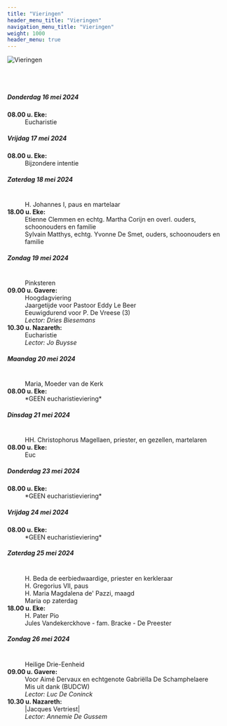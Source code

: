 ```yaml
---
title: "Vieringen"
header_menu_title: "Vieringen"
navigation_menu_title: "Vieringen"
weight: 1000
header_menu: true
---
```


![Vieringen](images/liturgische-vieringen.jpg)

<br>
<br>

##### Donderdag 16 mei 2024  
<dl><dt><b>08.00 u. Eke:</b></dt><dd>Eucharistie</dd>
</dl>

##### Vrijdag 17 mei 2024  
<dl><dt><b>08.00 u. Eke:</b></dt><dd>Bijzondere intentie</dd>
</dl>

##### Zaterdag 18 mei 2024  
<dl><dt>&nbsp;</dt><dd>H. Johannes I, paus en martelaar<br></dd><dt><b>18.00 u. Eke:</b></dt><dd>Etienne Clemmen en echtg. Martha Corijn en overl. ouders, schoonouders en familie<br>Sylvain Matthys, echtg. Yvonne De Smet, ouders, schoonouders en familie</dd>
</dl>

##### Zondag 19 mei 2024  
<dl><dt>&nbsp;</dt><dd>Pinksteren<br></dd><dt><b>09.00 u. Gavere:</b></dt><dd>Hoogdagviering<br>Jaargetijde voor Pastoor Eddy Le Beer<br>Eeuwigdurend voor P. De Vreese (3)<br><i>Lector: Dries Biesemans</i></dd>
<dt><b>10.30 u. Nazareth:</b></dt><dd>Eucharistie<br><i>Lector: Jo Buysse</i></dd>
</dl>

##### Maandag 20 mei 2024  
<dl><dt>&nbsp;</dt><dd>Maria, Moeder van de Kerk<br></dd><dt><b>08.00 u. Eke:</b></dt><dd>*GEEN eucharistieviering*</dd>
</dl>

##### Dinsdag 21 mei 2024  
<dl><dt>&nbsp;</dt><dd>HH. Christophorus Magellaen, priester, en gezellen, martelaren<br></dd><dt><b>08.00 u. Eke:</b></dt><dd>Euc</dd>
</dl>

##### Donderdag 23 mei 2024  
<dl><dt><b>08.00 u. Eke:</b></dt><dd>*GEEN eucharistieviering*</dd>
</dl>

##### Vrijdag 24 mei 2024  
<dl><dt><b>08.00 u. Eke:</b></dt><dd>*GEEN eucharistieviering*</dd>
</dl>

##### Zaterdag 25 mei 2024  
<dl><dt>&nbsp;</dt><dd>H. Beda de eerbiedwaardige, priester en kerkleraar<br>H. Gregorius VII, paus<br>H. Maria Magdalena de' Pazzi, maagd<br>Maria op zaterdag<br></dd><dt><b>18.00 u. Eke:</b></dt><dd>H. Pater Pio<br>Jules Vandekerckhove - fam. Bracke - De Preester</dd>
</dl>

##### Zondag 26 mei 2024  
<dl><dt>&nbsp;</dt><dd>Heilige Drie-Eenheid<br></dd><dt><b>09.00 u. Gavere:</b></dt><dd>Voor Aimé Dervaux en echtgenote Gabriëlla De Schamphelaere<br>Mis uit dank (BUDCW)<br><i>Lector: Luc De Coninck</i></dd>
<dt><b>10.30 u. Nazareth:</b></dt><dd>|Jacques Vertriest|<br><i>Lector: Annemie De Gussem</i></dd>
</dl>
<br>
<br>
<br>


